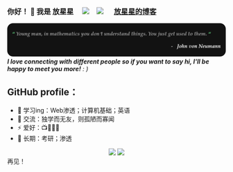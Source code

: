 
<!-- 打招呼 访问次数 社交媒体账号 -->
### 你好！ 👋  我是 放星星  &emsp;<a href="https://blog.csdn.net/m0_60633517" target="_blank" alt="CSDN" title="CSDN"><img src="https://img.icons8.com/material/48/000000/csdn.png" width="30px"/></a>&emsp;<a href="https://space.bilibili.com/393236497" target="_blank" alt="Bilibili" title="Bilibili"><img src="https://user-images.githubusercontent.com/29084184/166415345-91925d37-c66f-448f-8d75-c8355fe0b692.png" width="30px"/></a> &emsp; [放星星的博客](https://flyastar.top/) 


<!--  数学你不是理解了它，只是习惯了它-->
<img src="./assets/von.png">
 <!-- 友好的展开 -->
<summary><em><b>I love connecting with different people so if you want to say hi, I'll be happy to meet you more!</b> : )</em></summary>



 <!-- 个人介绍 -->


<h2>GitHub profile：</h2>

- 🌱 学习ing：Web渗透；计算机基础；英语
- 👯 交流：独学而无友，则孤陋而寡闻
- ⚡ 爱好：📺📖🏃📸
- 🔭 长期：考研；渗透


 <!-- Github等级||语言占比 -->
<div align="center"> <img height="137px" src="https://github-readme-stats.vercel.app/api?username=flyAstar&hide_title=true&hide_border=true&show_icons=trueline_height=21&text_color=000&icon_color=000&bg_color=0,ea6161,ffc64d,fffc4d,52fa5a&theme=tokyonight" />
<img src="https://github-readme-stats.vercel.app/api/top-langs/?username=flyAstar&hide_title=true&hide_border=true&layout=compact&langs_count=6&text_color=000&icon_color=fff&bg_color=0,52fa5a,4dfcff,c64dff&theme=radical" />
</div>
再见！


<!--
Overview参考，放在下面注释里了：
https://github.com/sun0225SUN （花哨，介绍，GitHub展板）
https://github.com/Charmve （展开栏）
https://github.com/scotch-io/All-Github-Emoji-Icons （icon）
-->
